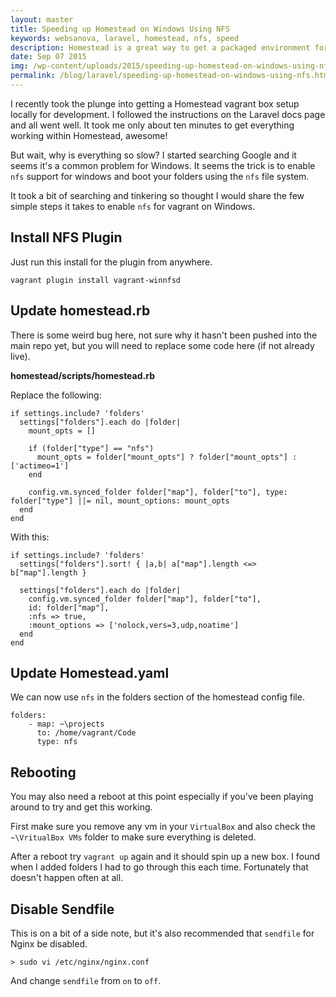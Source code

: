 ```yaml
---
layout: master
title: Speeding up Homestead on Windows Using NFS
keywords: websanova, laravel, homestead, nfs, speed
description: Homestead is a great way to get a packaged environment for your Laravel packages. However for Windows we will need to setup NFS to get it our page load times to an appropriate level.
date: Sep 07 2015
img: /wp-content/uploads/2015/speeding-up-homestead-on-windows-using-nfs.png
permalink: /blog/laravel/speeding-up-homestead-on-windows-using-nfs.html
---
```


I recently took the plunge into getting a Homestead vagrant box setup locally for development. I followed the instructions on the Laravel docs page and all went well. It took me only about ten minutes to get everything working within Homestead, awesome!

But wait, why is everything so slow? I started searching Google and it seems it's a common problem for Windows. It seems the trick is to enable `nfs` support for windows and boot your folders using the `nfs` file system.

It took a bit of searching and tinkering so thought I would share the few simple steps it takes to enable `nfs` for vagrant on Windows.

## Install NFS Plugin

Just run this install for the plugin from anywhere.

~~~
vagrant plugin install vagrant-winnfsd
~~~

## Update homestead.rb

There is some weird bug here, not sure why it hasn't been pushed into the main repo yet, but you will need to replace some code here (if not already live).

**homestead/scripts/homestead.rb**

Replace the following:

~~~
if settings.include? 'folders'
  settings["folders"].each do |folder|
    mount_opts = []

    if (folder["type"] == "nfs")
      mount_opts = folder["mount_opts"] ? folder["mount_opts"] : ['actimeo=1']
    end

    config.vm.synced_folder folder["map"], folder["to"], type: folder["type"] ||= nil, mount_options: mount_opts
  end
end
~~~

With this:

~~~
if settings.include? 'folders'
  settings["folders"].sort! { |a,b| a["map"].length <=> b["map"].length }

  settings["folders"].each do |folder|
    config.vm.synced_folder folder["map"], folder["to"], 
    id: folder["map"],
    :nfs => true,
    :mount_options => ['nolock,vers=3,udp,noatime']
  end
end
~~~

## Update Homestead.yaml

We can now use `nfs` in the folders section of the homestead config file.

~~~
folders:
    - map: ~\projects
      to: /home/vagrant/Code
      type: nfs
~~~

## Rebooting

You may also need a reboot at this point especially if you've been playing around to try and get this working.

First make sure you remove any vm in your `VirtualBox` and also check the `~\VritualBox VMs` folder to make sure everything is deleted.

After a reboot try `vagrant up` again and it should spin up a new box. I found when I added folders I had to go through this each time. Fortunately that doesn't happen often at all.

## Disable Sendfile

This is on a bit of a side note, but it's also recommended that `sendfile` for Nginx be disabled.

~~~
> sudo vi /etc/nginx/nginx.conf
~~~

And change `sendfile` from `on` to `off`.
